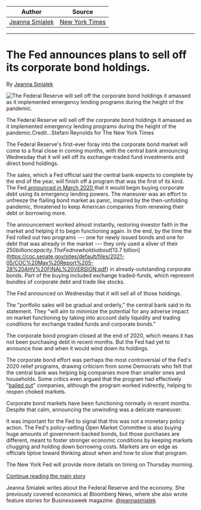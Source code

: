 | Author       | Source       | 
| :-------------: |:-------------:|
|  [Jeanna Smialek](https://www.nytimes.com/by/jeanna-smialek) | [New York Times](https://www.nytimes.com/2021/06/02/business/fed-sells-corporate-bond-holdings.html) | 

---

The Fed announces plans to sell off its corporate bond holdings.
================================================================

By [Jeanna Smialek](https://www.nytimes.com/by/jeanna-smialek)

![The Federal Reserve will sell off the corporate bond holdings it amassed as it implemented emergency lending programs during the height of the pandemic.](https://static01.nyt.com/images/2021/06/02/business/02economy-briefing-Fed-1/merlin_188586363_386a7d9b-0925-4e5b-a02c-8930f979edf9-articleLarge.jpg?quality=75&auto=webp&disable=upscale)

The Federal Reserve will sell off the corporate bond holdings it amassed as it implemented emergency lending programs during the height of the pandemic.Credit...Stefani Reynolds for The New York Times

The Federal Reserve's first-ever foray into the corporate bond market will come to a final close in coming months, with the central bank announcing Wednesday that it will sell off its exchange-traded fund investments and direct bond holdings.

The sales, which a Fed official said the central bank expects to complete by the end of the year, will finish off a program that was the first of its kind. The Fed[ announced in March 2020 ](https://www.nytimes.com/2020/03/23/business/economy/coronavirus-fed-bond-buying.html)that it would begin buying corporate debt using its emergency lending powers. The maneuver was an effort to unfreeze the flailing bond market as panic, inspired by the then-unfolding pandemic, threatened to keep American companies from renewing their debt or borrowing more.

The announcement worked almost instantly, restoring investor faith in the market and helping it to begin functioning again. In the end, by the time the Fed rolled out two programs --- one for newly issued bonds and one for debt that was already in the market --- they only used a sliver of their $250 billion capacity. The Fed now holds about [$13.7 billion](https://coc.senate.gov/sites/default/files/2021-05/COC%20May%20Report%205-28%20AHV%20FINAL%20VERSION.pdf) in already-outstanding corporate bonds. Part of the buying included exchange traded-funds, which represent bundles of corporate debt and trade like stocks.

The Fed announced on Wednesday that it will sell all of those holdings.

The "portfolio sales will be gradual and orderly," the central bank said in its statement. They "will aim to minimize the potential for any adverse impact on market functioning by taking into account daily liquidity and trading conditions for exchange traded funds and corporate bonds."

The corporate bond program closed at the end of 2020, which means it has not been purchasing debt in recent months. But the Fed had yet to announce how and when it would wind down its holdings.

The corporate bond effort was perhaps the most controversial of the Fed's 2020 relief programs, drawing criticism from some Democrats who felt that the central bank was helping big companies more than smaller ones and households. Some critics even argued that the program had effectively "[bailed out](https://mattstoller.substack.com/p/the-federal-reserve-bails-out-boeing)" companies, although the program worked indirectly, helping to reopen choked markets.

Corporate bond markets have been functioning normally in recent months. Despite that calm, announcing the unwinding was a delicate maneuver.

It was important for the Fed to signal that this was not a monetary policy action. The Fed's policy-setting Open Market Committee is also buying huge amounts of government-backed bonds, but those purchases are different, meant to foster stronger economic conditions by keeping markets chugging and holding down borrowing costs. Markets are on edge as officials tiptoe toward thinking about when and how to slow that program.

The New York Fed will provide more details on timing on Thursday morning.

[Continue reading the main story](https://www.nytimes.com/2021/06/02/business/fed-sells-corporate-bond-holdings.html#after-pp_edpick)

Jeanna Smialek writes about the Federal Reserve and the economy. She previously covered economics at Bloomberg News, where she also wrote feature stories for Businessweek magazine. [@jeannasmialek](https://twitter.com/jeannasmialek)
